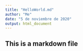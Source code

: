 ```yaml
---
title: "HelloWorld.md"
author: "Me"
date: "5 de noviembre de 2020"
output: html_document
---
```


## This is a markdown file